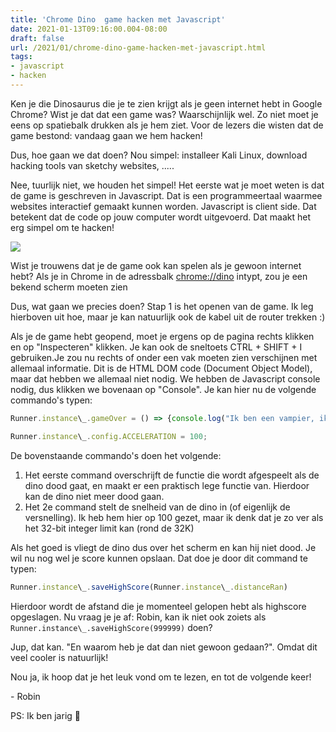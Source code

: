 ```yaml
---
title: 'Chrome Dino  game hacken met Javascript'
date: 2021-01-13T09:16:00.004-08:00
draft: false
url: /2021/01/chrome-dino-game-hacken-met-javascript.html
tags: 
- javascript
- hacken
---
```


Ken je die Dinosaurus die je te zien krijgt als je geen internet hebt in Google Chrome? Wist je dat dat een game was? Waarschijnlijk wel. Zo niet moet je eens op spatiebalk drukken als je hem ziet. Voor de lezers die wisten dat de game bestond: vandaag gaan we hem hacken!

Dus, hoe gaan we dat doen? Nou simpel: installeer Kali Linux, download hacking tools van sketchy websites, .....

Nee, tuurlijk niet, we houden het simpel! Het eerste wat je moet weten is dat de game is geschreven in Javascript. Dat is een programmeertaal waarmee websites interactief gemaakt kunnen worden. Javascript is client side. Dat betekent dat de code op jouw computer wordt uitgevoerd. Dat maakt het erg simpel om te hacken!

[![](https://1.bp.blogspot.com/-NC27jatgu8c/X_8q1NlipjI/AAAAAAAAJ5o/ZrKi86sTDaMSg3QRB6mYLPgxc6F-Fp22QCLcBGAsYHQ/s320/unnamed.jpg)](https://1.bp.blogspot.com/-NC27jatgu8c/X_8q1NlipjI/AAAAAAAAJ5o/ZrKi86sTDaMSg3QRB6mYLPgxc6F-Fp22QCLcBGAsYHQ/s640/unnamed.jpg)

Wist je trouwens dat je de game ook kan spelen als je gewoon internet hebt? Als je in Chrome in de adressbalk [chrome://dino](chrome://dino) intypt, zou je een bekend scherm moeten zien

Dus, wat gaan we precies doen? Stap 1 is het openen van de game. Ik leg hierboven uit hoe, maar je kan natuurlijk ook de kabel uit de router trekken :)

Als je de game hebt geopend, moet je ergens op de pagina rechts klikken en op "Inspecteren" klikken. Je kan ook de sneltoets CTRL + SHIFT + I gebruiken.Je zou nu rechts of onder een vak moeten zien verschijnen met allemaal informatie. Dit is de HTML DOM code (Document Object Model), maar dat hebben we allemaal niet nodig. We hebben de Javascript console nodig, dus klikken we bovenaan op "Console". Je kan hier nu de volgende commando's typen:

```javascript
Runner.instance\_.gameOver = () => {console.log("Ik ben een vampier, ik ben onsterfelijk!")}

Runner.instance\_.config.ACCELERATION = 100;  
```

De bovenstaande commando's doen het volgende:

1.  Het eerste command overschrijft de functie die wordt afgespeelt als de dino dood gaat, en maakt er een praktisch lege functie van. Hierdoor kan de dino niet meer dood gaan.
2.  Het 2e command stelt de snelheid van de dino in (of eigenlijk de versnelling). Ik heb hem hier op 100 gezet, maar ik denk dat je zo ver als het 32-bit integer limit kan (rond de 32K)

Als het goed is vliegt de dino dus over het scherm en kan hij niet dood. Je wil nu nog wel je score kunnen opslaan. Dat doe je door dit command te typen:

```javascript
Runner.instance\_.saveHighScore(Runner.instance\_.distanceRan)
```

Hierdoor wordt de afstand die je momenteel gelopen hebt als highscore opgeslagen. Nu vraag je je af: Robin, kan ik niet ook zoiets als `Runner.instance\_.saveHighScore(999999)` doen?

Jup, dat kan. "En waarom heb je dat dan niet gewoon gedaan?". Omdat dit veel cooler is natuurlijk!

Nou ja, ik hoop dat je het leuk vond om te lezen, en tot de volgende keer!

\- Robin

PS: Ik ben jarig 🥳
